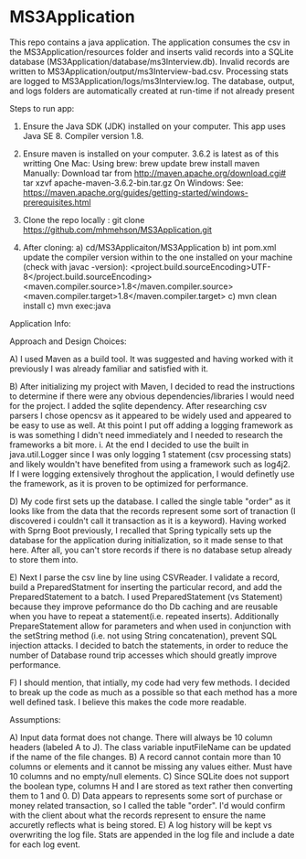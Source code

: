 # MS3Application
This repo contains a java application. The application consumes the csv in the MS3Application/resources folder and inserts valid records into a SQLite database (MS3Application/database/ms3Interview.db). Invalid records are written to MS3Application/output/ms3Interview-bad.csv. Processing stats are logged to MS3Application/logs/ms3Interview.log. The database, output, and logs folders are automatically created at run-time if not already present

Steps to run app:
1)  Ensure the Java SDK (JDK) installed on your computer. This app uses Java SE 8. Compiler version 1.8.

2)  Ensure maven is installed on your computer. 3.6.2 is latest as of this writting
    One Mac:
      Using brew: 
        brew update
        brew install maven
      Manually:
        Download tar from http://maven.apache.org/download.cgi#
        tar xzvf apache-maven-3.6.2-bin.tar.gz
    On Windows:
      See: https://maven.apache.org/guides/getting-started/windows-prerequisites.html

3)  Clone the repo locally : git clone https://github.com/mhmehson/MS3Application.git
4)  After cloning:
    a) cd/MS3Applicaiton/MS3Application
    b) int pom.xml update the compiler version within <properties> to the one installed on your machine (check with javac -version):
     <properties>
      <project.build.sourceEncoding>UTF-8</project.build.sourceEncoding>
      <maven.compiler.source>1.8</maven.compiler.source>
      <maven.compiler.target>1.8</maven.compiler.target>
    </properties>
    c) mvn clean install
    c) mvn exec:java

Application Info:

Approach and Design Choices:

A) I used Maven as a build tool. It was suggested and having worked with it previously I was already familiar and satisfied with it. 

B) After initializing my project with Maven, I decided to read the instructions to determine if there were any obvious dependencies/libraries I would need for the project. I added the sqlite dependency. After researching csv parsers I chose opencsv as it appeared to be widely used and appeared to be easy to use as well. At this point I put off adding a logging framework as is was something I didn't need immediately and I needed to research the frameworks a bit more.
  i. At the end I decided to use the built in java.util.Logger since I was only logging 1 statement (csv processing stats) and    likely wouldn't have benefited from using a framework such as log4j2. If I were logging extensively throghout the            application, I would definetly use the framework, as it is proven to be optimized for performance. 

D) My code first sets up the database. I called the single table "order" as it looks like from the data that the records represent some sort of tranaction (I discovered i couldn't call it transaction as it is a keyword). Having worked with Sprng Boot previously, I recalled that Spring typically sets up the database for the application during initialization, so it made sense to that here. After all, you can't store records if there is no database setup already to store them into. 

E) Next I parse the csv line by line using CSVReader. I validate a record, build a PreparedStatment for inserting the particular record, and add the PreparedStatement to a batch. I used PreparedStatement (vs Statement) because they improve peformance do tho Db caching and are reusable when you have to repeat a statement(i.e. repeated inserts). Additionally PrepareStatement allow for parameters and when used in conjunction with the setString method (i.e. not using String concatenation), prevent SQL injection attacks. I decided to batch the statements, in order to reduce the number of Database round trip accesses which should greatly improve performance.

F) I should mention, that intially, my code had very few methods. I decided to break up the code as much as a possible so that each method has a more well defined task. I believe this makes the code more readable.

Assumptions:

A) Input data format does not change. There will always be 10 column headers (labeled A to J). The class variable inputFileName can be updated if the name of the file changes.
B) A record cannot contain more than 10 columns or elements and it cannot be missing any values either. Must have 10 columns and no empty/null elements. 
C) Since SQLite does not support the boolean type, columns H and I are stored as text rather then converting them to 1 and 0.
D) Data appears to represents some sort of purchase or money related transaction, so I called the table "order". I'd would confirm with the client about what the records represent to ensure the name accuretly reflects what is being stored.
E) A log history will be kept vs overwriting the log file. Stats are appended in the log file and include a date for each log event.














  
